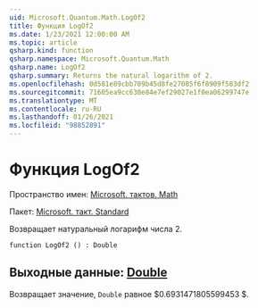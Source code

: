 ```yaml
---
uid: Microsoft.Quantum.Math.LogOf2
title: Функция LogOf2
ms.date: 1/23/2021 12:00:00 AM
ms.topic: article
qsharp.kind: function
qsharp.namespace: Microsoft.Quantum.Math
qsharp.name: LogOf2
qsharp.summary: Returns the natural logarithm of 2.
ms.openlocfilehash: 0d581e89cbb709b45d8fe27085f6f8909f583df2
ms.sourcegitcommit: 71605ea9cc630e84e7ef29027e1f0ea06299747e
ms.translationtype: MT
ms.contentlocale: ru-RU
ms.lasthandoff: 01/26/2021
ms.locfileid: "98852891"
---
```

# <a name="logof2-function"></a>Функция LogOf2

Пространство имен: [Microsoft. тактов. Math](xref:Microsoft.Quantum.Math)

Пакет: [Microsoft. такт. Standard](https://nuget.org/packages/Microsoft.Quantum.Standard)


Возвращает натуральный логарифм числа 2.

```qsharp
function LogOf2 () : Double
```


## <a name="output--double"></a>Выходные данные: [Double](xref:microsoft.quantum.lang-ref.double)

Возвращает значение, `Double` равное $0.6931471805599453 $.